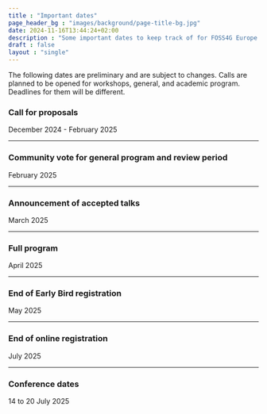```yaml
---
title : "Important dates"
page_header_bg : "images/background/page-title-bg.jpg"
date: 2024-11-16T13:44:24+02:00
description : "Some important dates to keep track of for FOSS4G Europe 2025"
draft : false
layout : "single"
---
```


The following dates are preliminary and are subject to changes. Calls are
planned to be opened for workshops, general, and academic program. Deadlines
for them will be different.

### Call for proposals
December 2024 - February 2025

---

### Community vote for general program and review period
February 2025

---

### Announcement of accepted talks
March 2025

---

### Full program
April 2025

---

### End of Early Bird registration
May 2025

---

### End of online registration
July 2025

---

### Conference dates
14 to 20 July 2025
